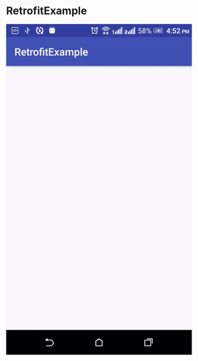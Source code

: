 # RetrofitExample

 <img src="https://github.com/avijitnandy/RetrofitExample/blob/master/retrofitExample.gif"/>
